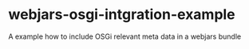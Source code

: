 # webjars-osgi-intgration-example
A example how to include OSGi relevant meta data in a webjars bundle
